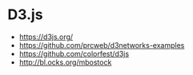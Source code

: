 # D3.js

- https://d3js.org/
- https://github.com/prcweb/d3networks-examples
- https://github.com/colorfest/d3js
- http://bl.ocks.org/mbostock
